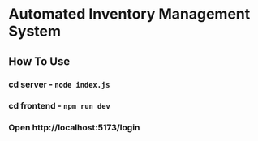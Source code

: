 # Automated Inventory Management System

## How To Use

### cd server - `node index.js`

### cd frontend - `npm run dev`

### Open http://localhost:5173/login
